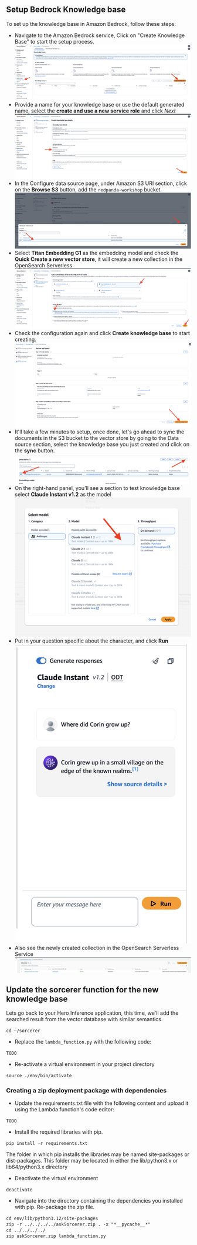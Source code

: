 ## Setup Bedrock Knowledge base

To set up the knowledge base in Amazon Bedrock, follow these steps:

- Navigate to the Amazon Bedrock service, Click on "Create Knowledge Base" to start the setup process.
![Bedrock KnowledgeBase 01](../images/nb-step-01.png)
- Provide a name for your knowledge base or use the default generated name, select the **create and use a new service role** and click *Next*
![Bedrock KnowledgeBase 02](../images/nb-step-02.png)
- In the Configure data source page, under Amazon S3 URI section, click on the **Browse S3** button, add the `redpanda-workshop` bucket  
![Bedrock KnowledgeBase 03](../images/nb-step-03.png)
- Select **Titan Embedding G1** as the embedding model and check the **Quick Create a new vector store**, it will create a new collection in the OpenSearch Serverless 
![Bedrock KnowledgeBase 04](../images/nb-step-04.png)
- Check the configuration again and click **Create knowledge base** to start creating.
![Bedrock KnowledgeBase 05](../images/nb-step-05.png)
- It'll take a few minutes to setup, once done, let's go ahead to sync the documents in the S3 bucket to the vector store by going to the Data source section, select the knowledge base you just created and click on the **sync** button.
![Bedrock KnowledgeBase 06](../images/nb-step-06.png)
- On the right-hand panel, you'll see a section to test knowledge base select **Claude Instant
v1.2** as the model
![Bedrock KnowledgeBase 07](../images/nb-step-07.png)
- Put in your question specific about the character, and click **Run**
![Bedrock KnowledgeBase 08](../images/nb-step-08.png)
- Also see the newly created collection in the OpenSearch Serverless Service
![Bedrock KnowledgeBase 09](../images/nb-step-09.png)



## Update the sorcerer function for the new knowledge base
Lets go back to your Hero Inference application, this time, we'll add the searched result from the vector database with similar semantics.
  
```
cd ~/sorcerer
```

- Replace the  `lambda_function.py` with the following code:
```
TODO
```

- Re-activate a virtual environment in your project directory
```
source ./env/bin/activate
```
### Creating a zip deployment package with dependencies
- Update the requirements.txt file with the following content and upload it using the Lambda function's code editor:
```
TODO
```

- Install the required libraries with pip. 
```
pip install -r requirements.txt 
```

The folder in which pip installs the libraries may be named site-packages or dist-packages. This folder may be located in either the lib/python3.x or lib64/python3.x directory

- Deactivate the virtual environment
```
deactivate
```

- Navigate into the directory containing the dependencies you installed with pip. Re-package the zip file.

```
cd env/lib/python3.12/site-packages
zip -r ../../../../askSorcerer.zip . -x "*__pycache__*" 
cd ../../../../
zip askSorcerer.zip lambda_function.py
```

